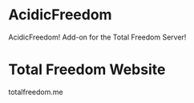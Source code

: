 AcidicFreedom
===========

AcidicFreedom! Add-on for the Total Freedom Server!

Total Freedom Website
===========
totalfreedom.me

